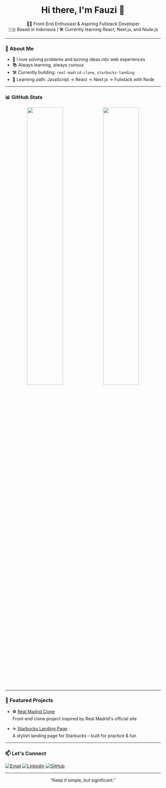 <h1 align="center">Hi there, I'm Fauzi 👋</h1>

<p align="center">
  👨‍💻 Front-End Enthusiast & Aspiring Fullstack Developer <br/>
  🇮🇩 Based in Indonesia | 🛠️ Currently learning React, Next.js, and Node.js
</p>

---

### 🧭 About Me

- 🧠 I love solving problems and turning ideas into web experiences
- 📚 Always learning, always curious
- 🛠️ Currently building: `real-madrid-clone`, `starbucks-landing`
- 🌱 Learning path: JavaScript → React → Next.js → Fullstack with Node

---

### 📊 GitHub Stats

<p align="center">
  <img src="https://github-readme-stats.vercel.app/api?username=Fauzi-Taufiq&show_icons=true&theme=transparent&hide_title=true" width="48%" />
  <img src="https://github-readme-stats.vercel.app/api/top-langs/?username=Fauzi-Taufiq&layout=compact&theme=transparent" width="48%" />
</p>

---

### 🚀 Featured Projects

- ⚽ [Real Madrid Clone](https://github.com/Fauzi-Taufiq/real-madrid-clone)  
  Front-end clone project inspired by Real Madrid's official site

- ☕ [Starbucks Landing Page](https://github.com/Fauzi-Taufiq/code-gabut)  
  A stylish landing page for Starbucks – built for practice & fun

---

### 📫 Let's Connect

[![Email](https://img.shields.io/badge/email-fauzi@example.com-blue?style=flat&logo=gmail)](mailto:fauzi@example.com)
[![LinkedIn](https://img.shields.io/badge/LinkedIn-Fauzi_Taufiq-0077B5?style=flat&logo=linkedin)](https://linkedin.com/in/fauzi-taufiq)
[![GitHub](https://img.shields.io/badge/GitHub-Fauzi--Taufiq-black?style=flat&logo=github)](https://github.com/Fauzi-Taufiq)

---

<sub><center>“Keep it simple, but significant.”</center></sub>
